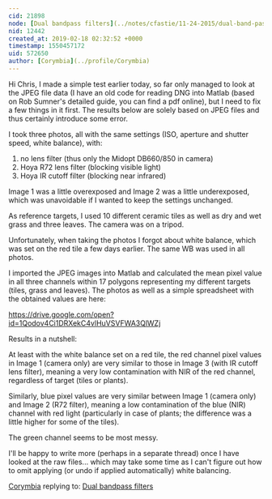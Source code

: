 ```yaml
---
cid: 21898
node: [Dual bandpass filters](../notes/cfastie/11-24-2015/dual-band-pass-filters)
nid: 12442
created_at: 2019-02-18 02:32:52 +0000
timestamp: 1550457172
uid: 572650
author: [Corymbia](../profile/Corymbia)
---
```


Hi Chris,
I made a simple test earlier today, so far only managed to look at the JPEG file data (I have an old code for reading DNG into Matlab (based on Rob Sumner's detailed guide, you can find a pdf online), but I need to fix a few things in it first. The results below are solely based on JPEG files and thus certainly introduce some error.

I took three photos, all with the same settings (ISO, aperture and shutter speed, white balance), with:
1) no lens filter (thus only the Midopt DB660/850 in camera)
2) Hoya R72 lens filter (blocking visible light)
3) Hoya IR cutoff filter (blocking near infrared)

Image 1 was a little overexposed and Image 2 was a little underexposed, which was unavoidable if I wanted to keep the settings unchanged.

As reference targets, I used 10 different ceramic tiles as well as dry and wet grass and three leaves. The camera was on a tripod.

Unfortunately, when taking the photos I forgot about white balance, which was set on the red tile a few days earlier. The same WB was used in all photos.

I imported the JPEG images into Matlab and calculated the mean pixel value in all three channels within 17 polygons representing my different targets (tiles, grass and leaves). The photos as well as a simple spreadsheet with the obtained values are here:

https://drive.google.com/open?id=1Qodov4Ci1DRXekC4vlHuVSVFWA3QlWZj

Results in a nutshell:

At least with the white balance set on a red tile, the red channel pixel values in Image 1 (camera only) are very similar to those in Image 3 (with IR cutoff lens filter), meaning a very low contamination with NIR of the red channel, regardless of target (tiles or plants).

Similarly, blue pixel values are very similar between Image 1 (camera only) and Image 2 (R72 filter), meaning a low contamination of the blue (NIR) channel with red light (particularly in case of plants; the difference was a little higher for some of the tiles).

The green channel seems to be most messy.

I'll be happy to write more (perhaps in a separate thread) once I have looked at the raw files... which may take some time as I can't figure out how to omit applying (or undo if applied automatically) white balancing.

[Corymbia](../profile/Corymbia) replying to: [Dual bandpass filters](../notes/cfastie/11-24-2015/dual-band-pass-filters)

